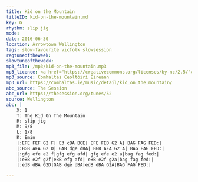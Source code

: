 ```yaml
---
title: Kid on the Mountain
titleID: kid-on-the-mountain.md
key: G
rhythm: slip jig
mode:
date: 2016-06-30
location: Arrowtown Wellington
tags: slow-favourite vicfolk slowsession
regtuneoftheweek:
slowtuneoftheweek:
mp3_file: /mp3/kid-on-the-mountain.mp3
mp3_licence: <a href="https://creativecommons.org/licenses/by-nc/2.5/">CC-BY-NC-2.5</a>
mp3_source: Comhaltas Ceoltóirí Éireann
mp3_url: https://comhaltas.ie/music/detail/kid_on_the_mountain/
abc_source: The Session
abc_url: https://thesession.org/tunes/52
source: Wellington
abc: |
    X: 1
    T: The Kid On The Mountain
    R: slip jig
    M: 9/8
    L: 1/8
    K: Emin
    |:EFE FEF G2 F| E3 cBA BGE| EFE FED G2 A| BAG FAG FED:|
    |:BGB AFA G2 D| GAB dge dBA| BGB AFA G2 A| BAG FAG FED:|
    |:gfg efe e2 f|gfg efg afd| gfg efe e2 a|bag fag fed:|
    |:eBB e2f g2f|eBB efg afd| eBB e2f g2a|bag fag fed:|
    |:edB dBA G2D|GAB dge dBA|edB dBA G2A|BAG FAG FED:|

---
```

